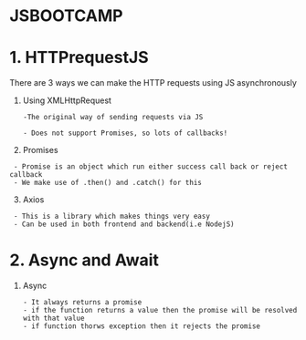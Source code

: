 # JSBOOTCAMP

# 1. HTTPrequestJS
There are 3 ways we can make the HTTP requests using JS asynchronously


  1. Using XMLHttpRequest
    
         -The original way of sending requests via JS
     
         - Does not support Promises, so lots of callbacks!
     

 

   2. Promises 
 
     
     - Promise is an object which run either success call back or reject callback
     - We make use of .then() and .catch() for this
     
 
      
   3. Axios 

     
     - This is a library which makes things very easy
     - Can be used in both frontend and backend(i.e NodejS)
   
# 2. Async and Await

  1. Async
                 
         - It always returns a promise
         - if the function returns a value then the promise will be resolved with that value
         - if function thorws exception then it rejects the promise
         

   
  

     
     
